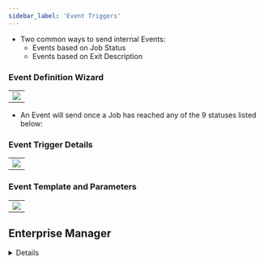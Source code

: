 ```yaml
---
sidebar_label: 'Event Triggers'
---
```


* Two common ways to send internal Events:
    * Events based on Job Status
    * Events based on Exit Description

### Event Definition Wizard

||
|---|
|![](../static/imgbasic/sm-event-triggers.png)|

* An Event will send once a Job has reached any of the 9 statuses listed below: 

### Event Trigger Details

||
|---|
|![](../static/imgbasic/sm-event-trigger-details.png)|

### Event Template and Parameters

||
|---|
|![](../static/imgbasic/sm-event-template-parameters.png)|

## Enterprise Manager

<details>

#### Event Definition Wizard

||
|---|
|![](../static/imgbasic/350.png)|

* An Event will send once a Job has reached any of the 9 statuses listed below:  

#### Event Trigger Details

||
|---|
|![](../static/imgbasic/351.png)|

#### Event Template and Parameters

||
|---|
|![](../static/imgbasic/352.png)|

#### Event in Notification Manager

||
|---|
|![](../static/imgbasic/353.png)|

</details>